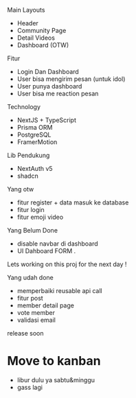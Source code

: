 Main Layouts
- Header
- Community Page
- Detail Videos
- Dashboard (OTW)

Fitur
- Login Dan Dashboard
- User bisa mengirim pesan (untuk idol)
- User punya dashboard
- User bisa me reaction pesan

Technology
- NextJS + TypeScript
- Prisma ORM
- PostgreSQL
- FramerMotion

Lib Pendukung
- NextAuth v5
- shadcn

Yang otw
- fitur register + data masuk ke database
- fitur login
- fitur emoji video

Yang Belum Done
- disable navbar di dashboard
- UI Dahboard FORM
. 

Lets working on this proj for the next day !
  
Yang udah done
- memperbaiki reusable api call
- fitur post
- member detail page
- vote member
- validasi email  

release soon

# Move to kanban
- libur dulu ya sabtu&minggu
- gass lagi
